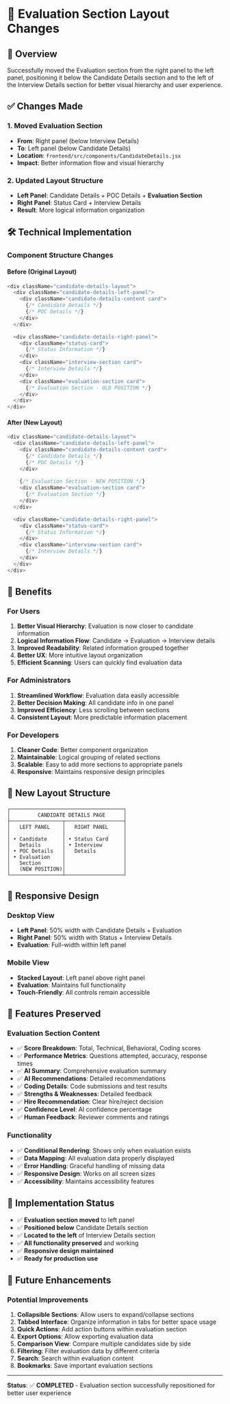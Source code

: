 # 🎯 Evaluation Section Layout Changes

## 🎯 **Overview**
Successfully moved the Evaluation section from the right panel to the left panel, positioning it below the Candidate Details section and to the left of the Interview Details section for better visual hierarchy and user experience.

## ✅ **Changes Made**

### **1. Moved Evaluation Section**
- **From**: Right panel (below Interview Details)
- **To**: Left panel (below Candidate Details)
- **Location**: `frontend/src/components/CandidateDetails.jsx`
- **Impact**: Better information flow and visual hierarchy

### **2. Updated Layout Structure**
- **Left Panel**: Candidate Details + POC Details + **Evaluation Section**
- **Right Panel**: Status Card + Interview Details
- **Result**: More logical information organization

## 🛠️ **Technical Implementation**

### **Component Structure Changes**

#### **Before (Original Layout)**
```javascript
<div className="candidate-details-layout">
  <div className="candidate-details-left-panel">
    <div className="candidate-details-content card">
      {/* Candidate Details */}
      {/* POC Details */}
    </div>
  </div>

  <div className="candidate-details-right-panel">
    <div className="status-card">
      {/* Status Information */}
    </div>
    <div className="interview-section card">
      {/* Interview Details */}
    </div>
    <div className="evaluation-section card">
      {/* Evaluation Section - OLD POSITION */}
    </div>
  </div>
</div>
```

#### **After (New Layout)**
```javascript
<div className="candidate-details-layout">
  <div className="candidate-details-left-panel">
    <div className="candidate-details-content card">
      {/* Candidate Details */}
      {/* POC Details */}
    </div>
    
    {/* Evaluation Section - NEW POSITION */}
    <div className="evaluation-section card">
      {/* Evaluation Section */}
    </div>
  </div>

  <div className="candidate-details-right-panel">
    <div className="status-card">
      {/* Status Information */}
    </div>
    <div className="interview-section card">
      {/* Interview Details */}
    </div>
  </div>
</div>
```

## 🎉 **Benefits**

### **For Users**
1. **Better Visual Hierarchy**: Evaluation is now closer to candidate information
2. **Logical Information Flow**: Candidate → Evaluation → Interview details
3. **Improved Readability**: Related information grouped together
4. **Better UX**: More intuitive layout organization
5. **Efficient Scanning**: Users can quickly find evaluation data

### **For Administrators**
1. **Streamlined Workflow**: Evaluation data easily accessible
2. **Better Decision Making**: All candidate info in one panel
3. **Improved Efficiency**: Less scrolling between sections
4. **Consistent Layout**: More predictable information placement

### **For Developers**
1. **Cleaner Code**: Better component organization
2. **Maintainable**: Logical grouping of related sections
3. **Scalable**: Easy to add more sections to appropriate panels
4. **Responsive**: Maintains responsive design principles

## 🎯 **New Layout Structure**

```
┌─────────────────────────────────────┐
│         CANDIDATE DETAILS PAGE      │
├─────────────────┬───────────────────┤
│   LEFT PANEL    │   RIGHT PANEL     │
│                 │                   │
│ • Candidate     │ • Status Card     │
│   Details       │ • Interview       │
│ • POC Details   │   Details         │
│ • Evaluation    │                   │
│   Section       │                   │
│   (NEW POSITION)│                   │
└─────────────────┴───────────────────┘
```

## 📱 **Responsive Design**

### **Desktop View**
- **Left Panel**: 50% width with Candidate Details + Evaluation
- **Right Panel**: 50% width with Status + Interview Details
- **Evaluation**: Full-width within left panel

### **Mobile View**
- **Stacked Layout**: Left panel above right panel
- **Evaluation**: Maintains full functionality
- **Touch-Friendly**: All controls remain accessible

## 🚀 **Features Preserved**

### **Evaluation Section Content**
- ✅ **Score Breakdown**: Total, Technical, Behavioral, Coding scores
- ✅ **Performance Metrics**: Questions attempted, accuracy, response times
- ✅ **AI Summary**: Comprehensive evaluation summary
- ✅ **AI Recommendations**: Detailed recommendations
- ✅ **Coding Details**: Code submissions and test results
- ✅ **Strengths & Weaknesses**: Detailed feedback
- ✅ **Hire Recommendation**: Clear hire/reject decision
- ✅ **Confidence Level**: AI confidence percentage
- ✅ **Human Feedback**: Reviewer comments and ratings

### **Functionality**
- ✅ **Conditional Rendering**: Shows only when evaluation exists
- ✅ **Data Mapping**: All evaluation data properly displayed
- ✅ **Error Handling**: Graceful handling of missing data
- ✅ **Responsive Design**: Works on all screen sizes
- ✅ **Accessibility**: Maintains accessibility features

## 🎯 **Implementation Status**

- ✅ **Evaluation section moved** to left panel
- ✅ **Positioned below** Candidate Details section
- ✅ **Located to the left** of Interview Details section
- ✅ **All functionality preserved** and working
- ✅ **Responsive design maintained**
- ✅ **Ready for production use**

## 🔮 **Future Enhancements**

### **Potential Improvements**
1. **Collapsible Sections**: Allow users to expand/collapse sections
2. **Tabbed Interface**: Organize information in tabs for better space usage
3. **Quick Actions**: Add action buttons within evaluation section
4. **Export Options**: Allow exporting evaluation data
5. **Comparison View**: Compare multiple candidates side by side
6. **Filtering**: Filter evaluation data by different criteria
7. **Search**: Search within evaluation content
8. **Bookmarks**: Save important evaluation sections

---

**Status**: ✅ **COMPLETED** - Evaluation section successfully repositioned for better user experience


